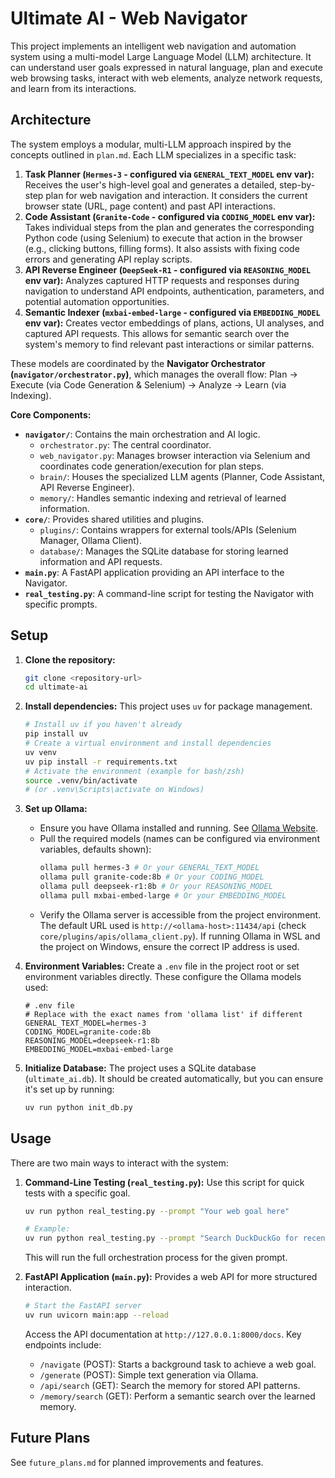 # Ultimate AI - Web Navigator

This project implements an intelligent web navigation and automation system using a multi-model Large Language Model (LLM) architecture. It can understand user goals expressed in natural language, plan and execute web browsing tasks, interact with web elements, analyze network requests, and learn from its interactions.

## Architecture

The system employs a modular, multi-LLM approach inspired by the concepts outlined in `plan.md`. Each LLM specializes in a specific task:

1.  **Task Planner (`Hermes-3` - configured via `GENERAL_TEXT_MODEL` env var):** Receives the user's high-level goal and generates a detailed, step-by-step plan for web navigation and interaction. It considers the current browser state (URL, page content) and past API interactions.
2.  **Code Assistant (`Granite-Code` - configured via `CODING_MODEL` env var):** Takes individual steps from the plan and generates the corresponding Python code (using Selenium) to execute that action in the browser (e.g., clicking buttons, filling forms). It also assists with fixing code errors and generating API replay scripts.
3.  **API Reverse Engineer (`DeepSeek-R1` - configured via `REASONING_MODEL` env var):** Analyzes captured HTTP requests and responses during navigation to understand API endpoints, authentication, parameters, and potential automation opportunities.
4.  **Semantic Indexer (`mxbai-embed-large` - configured via `EMBEDDING_MODEL` env var):** Creates vector embeddings of plans, actions, UI analyses, and captured API requests. This allows for semantic search over the system's memory to find relevant past interactions or similar patterns.

These models are coordinated by the **Navigator Orchestrator (`navigator/orchestrator.py`)**, which manages the overall flow: Plan -> Execute (via Code Generation & Selenium) -> Analyze -> Learn (via Indexing).

**Core Components:**

*   **`navigator/`**: Contains the main orchestration and AI logic.
    *   `orchestrator.py`: The central coordinator.
    *   `web_navigator.py`: Manages browser interaction via Selenium and coordinates code generation/execution for plan steps.
    *   `brain/`: Houses the specialized LLM agents (Planner, Code Assistant, API Reverse Engineer).
    *   `memory/`: Handles semantic indexing and retrieval of learned information.
*   **`core/`**: Provides shared utilities and plugins.
    *   `plugins/`: Contains wrappers for external tools/APIs (Selenium Manager, Ollama Client).
    *   `database/`: Manages the SQLite database for storing learned information and API requests.
*   **`main.py`**: A FastAPI application providing an API interface to the Navigator.
*   **`real_testing.py`**: A command-line script for testing the Navigator with specific prompts.

## Setup

1.  **Clone the repository:**
    ```bash
    git clone <repository-url>
    cd ultimate-ai
    ```

2.  **Install dependencies:**
    This project uses `uv` for package management.
    ```bash
    # Install uv if you haven't already
    pip install uv
    # Create a virtual environment and install dependencies
    uv venv
    uv pip install -r requirements.txt
    # Activate the environment (example for bash/zsh)
    source .venv/bin/activate 
    # (or .venv\Scripts\activate on Windows)
    ```

3.  **Set up Ollama:**
    *   Ensure you have Ollama installed and running. See [Ollama Website](https://ollama.com/).
    *   Pull the required models (names can be configured via environment variables, defaults shown):
        ```bash
        ollama pull hermes-3 # Or your GENERAL_TEXT_MODEL
        ollama pull granite-code:8b # Or your CODING_MODEL
        ollama pull deepseek-r1:8b # Or your REASONING_MODEL
        ollama pull mxbai-embed-large # Or your EMBEDDING_MODEL
        ```
    *   Verify the Ollama server is accessible from the project environment. The default URL used is `http://<ollama-host>:11434/api` (check `core/plugins/apis/ollama_client.py`). If running Ollama in WSL and the project on Windows, ensure the correct IP address is used.

4.  **Environment Variables:**
    Create a `.env` file in the project root or set environment variables directly. These configure the Ollama models used:
    ```dotenv
    # .env file
    # Replace with the exact names from 'ollama list' if different
    GENERAL_TEXT_MODEL=hermes-3 
    CODING_MODEL=granite-code:8b
    REASONING_MODEL=deepseek-r1:8b
    EMBEDDING_MODEL=mxbai-embed-large
    ```

5.  **Initialize Database:**
    The project uses a SQLite database (`ultimate_ai.db`). It should be created automatically, but you can ensure it's set up by running:
    ```bash
    uv run python init_db.py 
    ```

## Usage

There are two main ways to interact with the system:

1.  **Command-Line Testing (`real_testing.py`):**
    Use this script for quick tests with a specific goal.
    ```bash
    uv run python real_testing.py --prompt "Your web goal here" 
    
    # Example:
    uv run python real_testing.py --prompt "Search DuckDuckGo for recent AI news"
    ```
    This will run the full orchestration process for the given prompt.

2.  **FastAPI Application (`main.py`):**
    Provides a web API for more structured interaction.
    ```bash
    # Start the FastAPI server
    uv run uvicorn main:app --reload 
    ```
    Access the API documentation at `http://127.0.0.1:8000/docs`. Key endpoints include:
    *   `/navigate` (POST): Starts a background task to achieve a web goal.
    *   `/generate` (POST): Simple text generation via Ollama.
    *   `/api/search` (GET): Search the memory for stored API patterns.
    *   `/memory/search` (GET): Perform a semantic search over the learned memory.

## Future Plans

See `future_plans.md` for planned improvements and features.
